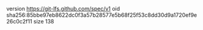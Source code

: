 version https://git-lfs.github.com/spec/v1
oid sha256:85bbe97eb8622dc0f3a57b28577e5b68f25f53c8dd30d9a1720ef9e26c0c2f11
size 138
